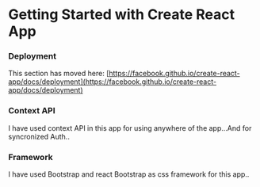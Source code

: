 # Getting Started with Create React App



### Deployment

This section has moved here: [https://facebook.github.io/create-react-app/docs/deployment](https://facebook.github.io/create-react-app/docs/deployment)

### Context API 
I have used context API in this app for using anywhere of the app...And for syncronized Auth..

### Framework

I have used Bootstrap and react Bootstrap as css framework for this app..

 
